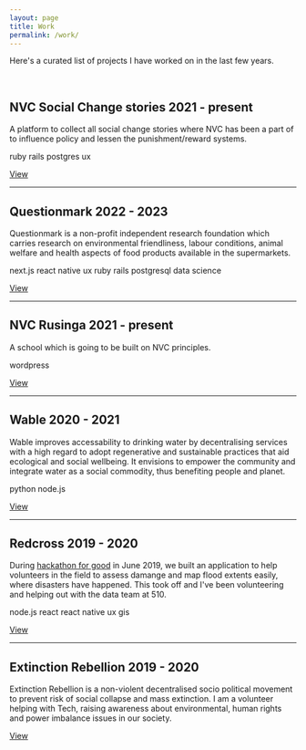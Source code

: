 ```yaml
---
layout: page
title: Work
permalink: /work/
---
```


Here's a curated list of projects I have worked on in the last few years.

<br/>

<h2 class="mt-0">
  NVC Social Change stories
  <span class="post-meta pull-right">2021 - present</span>
</h2>

A platform to collect all social change stories where NVC has been a part of to influence policy and lessen the punishment/reward systems.

<p>
  <span class="tag">ruby</span>
  <span class="tag">rails</span>
  <span class="tag">postgres</span>
  <span class="tag">ux</span>
</p>

<a href="https://socialchange.herokuapp.com/">View</a>

---

<h2 class="mt-0">
  Questionmark
  <span class="post-meta pull-right">2022 - 2023</span>
</h2>

Questionmark is a non-profit independent research foundation which carries research on environmental friendliness, labour conditions, animal welfare and health aspects of food products available in the supermarkets.

<p>
  <span class="tag">next.js</span>
  <span class="tag">react native</span>
  <span class="tag">ux</span>
  <span class="tag">ruby</span>
  <span class="tag">rails</span>
  <span class="tag">postgresql</span>
  <span class="tag">data science</span>
</p>

<a href="https://www.thequestionmark.org/">View</a>

---

<h2 class="mt-0">
  NVC Rusinga
  <span class="post-meta pull-right">2021 - present</span>
</h2>

A school which is going to be built on NVC principles.

<p>
  <span class="tag">wordpress</span>
</p>

<a href="https://nvcrusinga.school">View</a>

---

<h2 class="mt-0">
  Wable
  <span class="post-meta pull-right">2020 - 2021</span>
</h2>

Wable improves accessability to drinking water by decentralising services with a high regard to adopt regenerative and sustainable practices that aid ecological and social wellbeing. It envisions to empower the community and integrate water as a social commodity, thus benefiting people and planet.

<p>
  <span class="tag">python</span>
  <span class="tag">node.js</span>
</p>

<a href="https://wable.org/">View</a>

---

<h2 class="mt-0">
  Redcross
  <span class="post-meta pull-right">2019 - 2020</span>
</h2>

During [hackathon for good](https://www.hackathonforgood.org/) in June 2019, we built an application to help volunteers in the field to assess damange and map flood extents easily, where disasters have happened. This took off and I've been volunteering and helping out with the data team at 510.

<p>
  <span class="tag">node.js</span>
  <span class="tag">react</span>
  <span class="tag">react native</span>
  <span class="tag">ux</span>
  <span class="tag">gis</span>
</p>

<a href="https://510.global/">View</a>

---

<h2 class="mt-0">
  Extinction Rebellion
  <span class="post-meta pull-right">2019 - 2020</span>
</h2>

Extinction Rebellion is a non-violent decentralised socio political movement to prevent risk of social collapse and mass extinction. I am a volunteer helping with Tech, raising awareness about environmental, human rights and power imbalance issues in our society.

<a href="https://extinctionrebellion.nl/">View</a>
